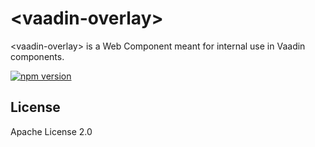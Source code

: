 # &lt;vaadin-overlay&gt;

&lt;vaadin-overlay&gt; is a Web Component meant for internal use in Vaadin components.

[![npm version](https://badgen.net/npm/v/@vaadin/overlay)](https://www.npmjs.com/package/@vaadin/overlay)

## License

Apache License 2.0

